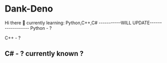 # Dank-Deno
Hi there 👋
currently learning: Python,C++,C#
-----------WILL UPDATE------------------
Python - ?

C++ - ?

C# - ?
currently known ?
-----------------------------------------
